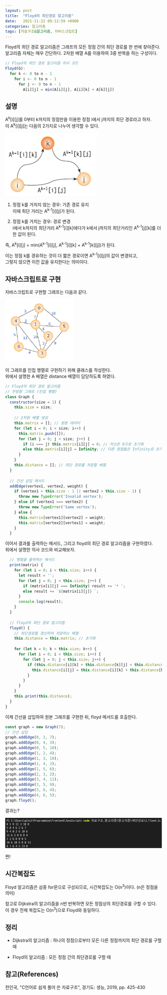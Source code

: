 ```yaml
---
layout: post
title:  "Floyd의 최단경로 알고리즘"
date:   2021-11-22 09:12:59 +0900
categories: 알고리즘
tags: [자료구조&알고리즘, 자바스크립트]
---
```


Floyd의 최단 경로 알고리즘은 그래프의 모든 정점 간의 최단 경로를 한 번에 찾아준다.  
알고리즘 자체는 매우 간단하다. 2차원 배열 A를 이용하여 3중 반복을 하는 구성이다.  

```javascript
// Floyd의 최단 경로 알고리즘 의사 코드
Floyd(G):
  for k <- 0 to n - 1
    for i <- 0 to n - 1
      for j <- 0 to n - 1
        A[i][j] = min(A[i][j], A[i][k] + A[k][j])
```
## 설명

A<sup>k</sup>[i][j]를 0부터 k까지의 정점만을 이용한 정점 i에서 j까지의 최단 경로라고 하자.  
이 A<sup>k</sup>[i][j]는 다음의 2가지로 나누어 생각할 수 있다.  

![Floyd](https://github.com/gitul0515/gitul0515.github.io/blob/main/_posts/image/21_1122_2.png?raw=true)

1. 정점 k를 거치지 않는 경우: 기존 경로 유지  
   이때 최단 거리는 A<sup>k-1</sup>[i][j]가 된다.  
  
2. 정점 k를 거치는 경우: 경로 변경  
   i에서 k까지의 최단거리 A<sup>k-1</sup>[i][k]에다가 k에서 j까지의 최단거리인 A<sup>k-1</sup>[j][k]를 더한 값이 된다.  

즉, A<sup>k</sup>[i][j] = min(A<sup>k-1</sup>[i][j], A<sup>k-1</sup>[i][k] + A<sup>k-1</sup>[k][j])가 된다.  

이는 정점 k를 경유하는 것이 더 짧은 경로이면 A<sup>k-1</sup>[i][j]의 값이 변경되고,  
그렇지 않으면 이전 값을 유지한다는 의미이다.  

## 자바스크립트로 구현

자바스크립트로 구현할 그래프는 다음과 같다.  

![그래프](https://github.com/gitul0515/gitul0515.github.io/blob/main/_posts/image/21_1122_1.png?raw=true)

이 그래프를 인접 행렬로 구현하기 위해 클래스를 작성한다.  
위에서 설명한 A 배열은 distance 배열이 담당하도록 하였다.  

```javascript
// Floyd의 최단 경로 알고리즘
// 무방향 그래프 (인접 행렬)
class Graph {
  constructor(size = 1) {
    this.size = size;

    // 2차원 배열 생성
    this.matrix = []; // 원본 데이터
    for (let i = 0; i < size; i++) {
      this.matrix.push([]);
      for (let j = 0; j < size; j++) {
        if (i === j) this.matrix[i][j] = 0; // 자신은 0으로 초기화
        else this.matrix[i][j] = Infinity; // 다른 정점들은 Infinity로 초기화
      }
    }
    this.distance = []; // 최단 경로를 저장할 배열
  }

  // 간선 삽입 메서드
  addEdge(vertex1, vertex2, weight) {
    if (vertex1 > this.size - 1 || vertex2 > this.size - 1) {
      throw new TypeError('Invalid vertex');
    } else if (vertex1 === vertex2) {
      throw new TypeError('Same vertex');
    } else {
      this.matrix[vertex1][vertex2] = weight;
      this.matrix[vertex2][vertex1] = weight;
    }
  }
```

이어서 결과를 출력하는 메서드, 그리고 floyd의 최단 경로 알고리즘을 구현하였다.  
위에서 설명한 의사 코드와 비교해보자.  

``` javascript
  // 행렬을 출력하는 메서드
  print(matrix) {
    for (let i = 0; i < this.size; i++) {
      let result = '';
      for (let j = 0; j < this.size; j++) {
        if (matrix[i][j] === Infinity) result += '* ';
        else result += `${matrix[i][j]} `;
      }
      console.log(result);
    }
  }

  // floyd의 최단 경로 알고리즘
  floyd() {
    // 최단경로를 갱신하여 저장하는 배열
    this.distance = this.matrix; // 초기화

    for (let k = 0; k < this.size; k++) {
      for (let i = 0; i < this.size; i++) {
        for (let j = 0; j < this.size; j++) {
          if (this.distance[i][k] + this.distance[k][j] < this.distance[i][j]) {
            this.distance[i][j] = this.distance[i][k] + this.distance[k][j];
          }
        }
      }
    }
    this.print(this.distance);
  }
}
```

이제 간선을 삽입하여 원본 그래프를 구현한 뒤, floyd 메서드를 호출한다.

```javascript
const graph = new Graph(7);
// 간선 삽입
graph.addEdge(0, 1, 7);
graph.addEdge(0, 4, 3);
graph.addEdge(0, 5, 10);
graph.addEdge(1, 2, 4);
graph.addEdge(1, 3, 10);
graph.addEdge(1, 4, 2);
graph.addEdge(1, 5, 6);
graph.addEdge(2, 3, 2);
graph.addEdge(3, 4, 11);
graph.addEdge(3, 5, 9);
graph.addEdge(3, 6, 4);
graph.addEdge(4, 6, 5);
graph.floyd();
```

결과는?

![결과](https://github.com/gitul0515/gitul0515.github.io/blob/main/_posts/image/21_1122_3.png?raw=true)

짠!

## 시간복잡도

Floyd 알고리즘은 삼중 for문으로 구성되므로, 시간복잡도는 O(n<sup>3</sup>)이다. (n은 정점을 의미)  

참고로 Dijkstra의 알고리즘을 n번 반복하면 모든 정점상의 최단경로를 구할 수 있다.  
이 경우 전체 복잡도는 O(n<sup>3</sup>)으로 Floyd와 동일하다.  

## 정리
- Dijkstra의 알고리즘
  : 하나의 정점으로부터 모든 다른 정점까지의 최단 경로를 구할 때

- Floyd의 알고리즘
  : 모든 정점 간의 최단경로를 구할 때  

## 참고(References)
천인국, "C언어로 쉽게 풀어 쓴 자료구조", 경기도: 생능, 2019, pp. 425-430
